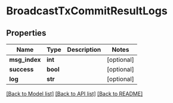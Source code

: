 # BroadcastTxCommitResultLogs

## Properties
Name | Type | Description | Notes
------------ | ------------- | ------------- | -------------
**msg_index** | **int** |  | [optional] 
**success** | **bool** |  | [optional] 
**log** | **str** |  | [optional] 

[[Back to Model list]](../README.md#documentation-for-models) [[Back to API list]](../README.md#documentation-for-api-endpoints) [[Back to README]](../README.md)


